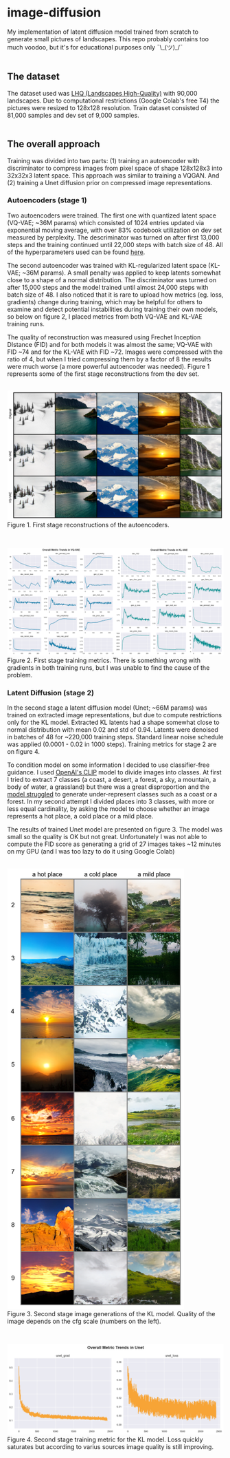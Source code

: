 # image-diffusion
My implementation of latent diffusion model trained from scratch to generate small pictures of landscapes. This repo probably contains too much voodoo, but it's for educational purposes only ¯\\\_(ツ)_/¯
<br><br>

## The dataset
The dataset used was [LHQ (Landscapes High-Quality)](https://paperswithcode.com/dataset/lhq) with 90,000 landscapes. Due to computational restrictions (Google Colab's free T4) the pictures were resized to 128x128 resolution. Train dataset consisted of 81,000 samples and dev set of 9,000 samples.
<br><br>

## The overall approach
Training was divided into two parts: (1) training an autoencoder with discriminator to compress images from pixel space of shape 128x128x3 into 32x32x3 latent space. This approach was similar to training a VQGAN. And (2) training a Unet diffusion prior on compressed image representations.


### Autoencoders (stage 1)
Two autoencoders were trained. The first one with quantized latent space (VQ-VAE; ~36M params) which consisted of 1024 entries updated via exponential moving average, with over 83% codebook utilization on dev set measured by perplexity. The descriminator was turned on after first 13,000 steps and the training continued until 22,000 steps with batch size of 48. All of the hyperparameters used can be found [here](configs/).

The second autoencoder was trained with KL-regularized latent space (KL-VAE; ~36M params). A small penalty was applied to keep latents somewhat close to a shape of a normal distribution. The discriminator was turned on after 15,000 steps and the model trained until almost 24,000 steps with batch size of 48. I also noticed that it is rare to upload how metrics (eg. loss, gradients) change during training, which may be helpful for others to examine and detect potential instabilities during training their own models, so below on figure 2, I placed metrics from both VQ-VAE and KL-VAE training runs.

The quality of reconstruction was measured using Frechet Inception DIstance (FID) and for both models it was almost the same; VQ-VAE with FID ~74 and for the KL-VAE with FID ~72. Images were compressed with the ratio of 4, but when I tried compressing them by a factor of 8 the results were much worse (a more powerful autoencoder was needed). Figure 1 represents some of the first stage reconstructions from the dev set.
<br><br>

![Reconstructions](figures/stage1.png)
Figure 1. First stage reconstructions of the autoencoders.

<br>

![KL/VQ-Metrics](figures/trends1.png)
Figure 2. First stage training metrics. There is something wrong with gradients in both training runs, but I was unable to find the cause of the problem.
<br>

### Latent Diffusion (stage 2)
In the second stage a latent diffusion model (Unet; ~66M params) was trained on extracted image representations, but due to compute restrictions only for the KL model. Extracted KL latents had a shape somewhat close to normal distribution with mean 0.02 and std of 0.94. Latents were denoised in batches of 48 for ~220,000 training steps. Standard linear noise schedule was applied (0.0001 - 0.02 in 1000 steps). Training metrics for stage 2 are on figure 4.

To condition model on some information I decided to use classifier-free guidance. I used [OpenAI's CLIP](https://openai.com/index/clip/) model to divide images into classes. At first I tried to extract 7 classes (a coast, a desert, a forest, a sky, a mountain, a body of water, a grassland) but there was a great disproportion and the [model struggled](figures/stage2-7classes.png) to generate under-represent classes such as a coast or a forest. In my second attempt I divided places into 3 classes, with more or less equal cardinality, by asking the model to choose whether an image represents a hot place, a cold place or a mild place. 

The results of trained Unet model are presented on figure 3. The model was small so the quality is OK but not great. Unfortunately I was not able to compute the FID score as generating a grid of 27 images takes ~12 minutes on my GPU (and I was too lazy to do it using Google Colab)
<br><br>

![KL-Samples](figures/stage2-3classes.png)<br>
Figure 3. Second stage image generations of the KL model. Quality of the image depends on the cfg scale (numbers on the left).

<br>

![Unet-Metrics](figures/trends2.png)
Figure 4. Second stage training metric for the KL model. Loss quickly saturates but according to varius sources image quality is still improving.
